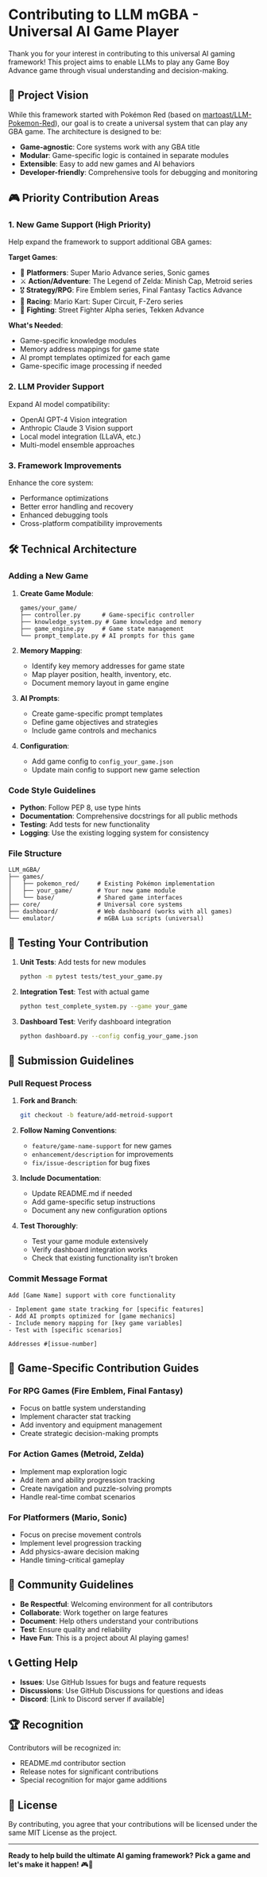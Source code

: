 # Contributing to LLM mGBA - Universal AI Game Player

Thank you for your interest in contributing to this universal AI gaming framework! This project aims to enable LLMs to play any Game Boy Advance game through visual understanding and decision-making.

## 🎯 Project Vision

While this framework started with Pokémon Red (based on [martoast/LLM-Pokemon-Red](https://github.com/martoast/LLM-Pokemon-Red)), our goal is to create a universal system that can play any GBA game. The architecture is designed to be:

- **Game-agnostic**: Core systems work with any GBA title
- **Modular**: Game-specific logic is contained in separate modules
- **Extensible**: Easy to add new games and AI behaviors
- **Developer-friendly**: Comprehensive tools for debugging and monitoring

## 🎮 Priority Contribution Areas

### 1. New Game Support (High Priority)
Help expand the framework to support additional GBA games:

**Target Games**:
- 🏃 **Platformers**: Super Mario Advance series, Sonic games
- ⚔️ **Action/Adventure**: The Legend of Zelda: Minish Cap, Metroid series
- 🎖️ **Strategy/RPG**: Fire Emblem series, Final Fantasy Tactics Advance
- 🏁 **Racing**: Mario Kart: Super Circuit, F-Zero series
- 🥊 **Fighting**: Street Fighter Alpha series, Tekken Advance

**What's Needed**:
- Game-specific knowledge modules
- Memory address mappings for game state
- AI prompt templates optimized for each game
- Game-specific image processing if needed

### 2. LLM Provider Support
Expand AI model compatibility:
- OpenAI GPT-4 Vision integration
- Anthropic Claude 3 Vision support
- Local model integration (LLaVA, etc.)
- Multi-model ensemble approaches

### 3. Framework Improvements
Enhance the core system:
- Performance optimizations
- Better error handling and recovery
- Enhanced debugging tools
- Cross-platform compatibility improvements

## 🛠️ Technical Architecture

### Adding a New Game

1. **Create Game Module**:
   ```
   games/your_game/
   ├── controller.py      # Game-specific controller
   ├── knowledge_system.py # Game knowledge and memory
   ├── game_engine.py     # Game state management
   └── prompt_template.py # AI prompts for this game
   ```

2. **Memory Mapping**:
   - Identify key memory addresses for game state
   - Map player position, health, inventory, etc.
   - Document memory layout in game engine

3. **AI Prompts**:
   - Create game-specific prompt templates
   - Define game objectives and strategies
   - Include game controls and mechanics

4. **Configuration**:
   - Add game config to `config_your_game.json`
   - Update main config to support new game selection

### Code Style Guidelines

- **Python**: Follow PEP 8, use type hints
- **Documentation**: Comprehensive docstrings for all public methods
- **Testing**: Add tests for new functionality
- **Logging**: Use the existing logging system for consistency

### File Structure
```
LLM_mGBA/
├── games/
│   ├── pokemon_red/     # Existing Pokémon implementation
│   ├── your_game/       # Your new game module
│   └── base/            # Shared game interfaces
├── core/                # Universal core systems
├── dashboard/           # Web dashboard (works with all games)
└── emulator/            # mGBA Lua scripts (universal)
```

## 🧪 Testing Your Contribution

1. **Unit Tests**: Add tests for new modules
   ```bash
   python -m pytest tests/test_your_game.py
   ```

2. **Integration Test**: Test with actual game
   ```bash
   python test_complete_system.py --game your_game
   ```

3. **Dashboard Test**: Verify dashboard integration
   ```bash
   python dashboard.py --config config_your_game.json
   ```

## 📝 Submission Guidelines

### Pull Request Process

1. **Fork and Branch**:
   ```bash
   git checkout -b feature/add-metroid-support
   ```

2. **Follow Naming Conventions**:
   - `feature/game-name-support` for new games
   - `enhancement/description` for improvements
   - `fix/issue-description` for bug fixes

3. **Include Documentation**:
   - Update README.md if needed
   - Add game-specific setup instructions
   - Document any new configuration options

4. **Test Thoroughly**:
   - Test your game module extensively
   - Verify dashboard integration works
   - Check that existing functionality isn't broken

### Commit Message Format
```
Add [Game Name] support with core functionality

- Implement game state tracking for [specific features]
- Add AI prompts optimized for [game mechanics]
- Include memory mapping for [key game variables]
- Test with [specific scenarios]

Addresses #[issue-number]
```

## 🎯 Game-Specific Contribution Guides

### For RPG Games (Fire Emblem, Final Fantasy)
- Focus on battle system understanding
- Implement character stat tracking
- Add inventory and equipment management
- Create strategic decision-making prompts

### For Action Games (Metroid, Zelda)
- Implement map exploration logic
- Add item and ability progression tracking
- Create navigation and puzzle-solving prompts
- Handle real-time combat scenarios

### For Platformers (Mario, Sonic)
- Focus on precise movement controls
- Implement level progression tracking
- Add physics-aware decision making
- Handle timing-critical gameplay

## 🤝 Community Guidelines

- **Be Respectful**: Welcoming environment for all contributors
- **Collaborate**: Work together on large features
- **Document**: Help others understand your contributions
- **Test**: Ensure quality and reliability
- **Have Fun**: This is a project about AI playing games!

## 📞 Getting Help

- **Issues**: Use GitHub Issues for bugs and feature requests
- **Discussions**: Use GitHub Discussions for questions and ideas
- **Discord**: [Link to Discord server if available]

## 🏆 Recognition

Contributors will be recognized in:
- README.md contributor section
- Release notes for significant contributions
- Special recognition for major game additions

## 📄 License

By contributing, you agree that your contributions will be licensed under the same MIT License as the project.

---

**Ready to help build the ultimate AI gaming framework? Pick a game and let's make it happen!** 🎮🤖
